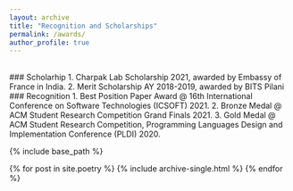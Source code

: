 ```yaml
---
layout: archive
title: "Recognition and Scholarships"
permalink: /awards/
author_profile: true
---
```

<br/>
### Scholarhip
1. Charpak Lab Scholarship 2021, awarded by Embassy of France in India.
2. Merit Scholarship AY 2018-2019, awarded by BITS Pilani

<br/>
### Recognition
1. Best Position Paper Award @ 16th International Conference on Software Technologies (ICSOFT) 2021.
2. Bronze Medal @ ACM Student Research Competition Grand Finals 2021.
3. Gold Medal @ ACM Student Research Competition, Programming Languages Design and Implementation Conference (PLDI) 2020. 

{% include base_path %}

{% for post in site.poetry %}
  {% include archive-single.html %}
{% endfor %}

